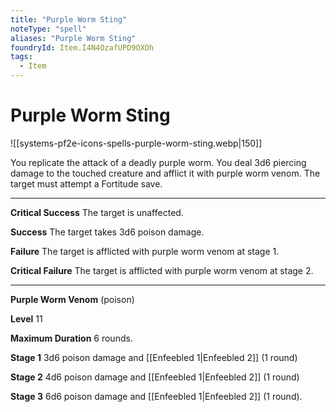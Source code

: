 ```yaml
---
title: "Purple Worm Sting"
noteType: "spell"
aliases: "Purple Worm Sting"
foundryId: Item.I4N4OzafUPD9OXOh
tags:
  - Item
---
```


# Purple Worm Sting
![[systems-pf2e-icons-spells-purple-worm-sting.webp|150]]

You replicate the attack of a deadly purple worm. You deal 3d6 piercing damage to the touched creature and afflict it with purple worm venom. The target must attempt a Fortitude save.

* * *

**Critical Success** The target is unaffected.

**Success** The target takes 3d6 poison damage.

**Failure** The target is afflicted with purple worm venom at stage 1.

**Critical Failure** The target is afflicted with purple worm venom at stage 2.

* * *

**Purple Worm Venom** (poison)

**Level** 11

**Maximum Duration** 6 rounds.

**Stage 1** 3d6 poison damage and [[Enfeebled 1|Enfeebled 2]] (1 round)

**Stage 2** 4d6 poison damage and [[Enfeebled 1|Enfeebled 2]] (1 round)

**Stage 3** 6d6 poison damage and [[Enfeebled 1|Enfeebled 2]] (1 round).
